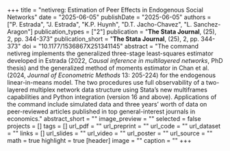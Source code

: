 +++
title = "netivreg: Estimation of Peer Effects in Endogenous Social Networks"
date = "2025-06-05"
publishDate = "2025-06-05"
authors = ["P. Estrada", "J. Estrada", "K.P. Huynh", "D.T. Jacho-Chavez", "L. Sanchez-Aragon"]
publication_types = ["2"]
publication = "**The Stata Journal**, (25), 2, pp. 344-373"
publication_short = "**The Stata Journal**, (25), 2, pp. 344-373"
doi = "10.1177/1536867X251341145"
abstract = "The command netivreg implements the generalized three-stage least-squares estimator developed in Estrada (2022, _Causal inference in multilayered networks_, PhD thesis) and the generalized method of moments estimator in Chan et al. (2024, _Journal of Econometric Methods_ 13: 205-224) for the endogenous linear-in-means model. The two procedures use full observability of a two-layered multiplex network data structure using Stata’s new multiframes capabilities and Python integration (version 16 and above). Applications of the command include simulated data and three years’ worth of data on peer-reviewed articles published in top general-interest journals in economics."
abstract_short = ""
image_preview = ""
selected = false
projects = []
tags = []
url_pdf = ""
url_preprint = ""
url_code = ""
url_dataset = ""
links = []
url_slides = ""
url_video = ""
url_poster = ""
url_source = ""
math = true
highlight = true
[header]
image = ""
caption = ""
+++